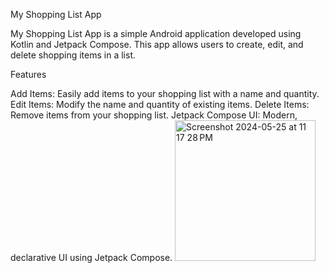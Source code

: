My Shopping List App

My Shopping List App is a simple Android application developed using Kotlin and Jetpack Compose. This app allows users to create, edit, and delete shopping items in a list.

Features

Add Items: Easily add items to your shopping list with a name and quantity.
Edit Items: Modify the name and quantity of existing items.
Delete Items: Remove items from your shopping list.
Jetpack Compose UI: Modern, declarative UI using Jetpack Compose.
<img width="225" alt="Screenshot 2024-05-25 at 11 17 28 PM" src="https://github.com/behnazkhalili84/MyShoppingListApp/assets/89276106/4f62c838-6afd-467d-a853-914fc4c401eb">
